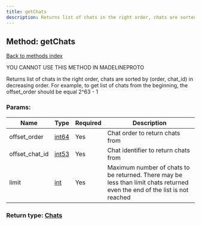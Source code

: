 ```yaml
---
title: getChats
description: Returns list of chats in the right order, chats are sorted by (order, chat_id) in decreasing order. For example, to get list of chats from the beginning, the offset_order should be equal 2^63 - 1
---
```

## Method: getChats  
[Back to methods index](index.md)


YOU CANNOT USE THIS METHOD IN MADELINEPROTO


Returns list of chats in the right order, chats are sorted by (order, chat_id) in decreasing order. For example, to get list of chats from the beginning, the offset_order should be equal 2^63 - 1

### Params:

| Name     |    Type       | Required | Description |
|----------|---------------|----------|-------------|
|offset\_order|[int64](../constructors/int64.md) | Yes|Chat order to return chats from|
|offset\_chat\_id|[int53](../types/int53.md) | Yes|Chat identifier to return chats from|
|limit|[int](../types/int.md) | Yes|Maximum number of chats to be returned. There may be less than limit chats returned even the end of the list is not reached|


### Return type: [Chats](../types/Chats.md)

